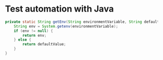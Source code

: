 # Test automation with Java

```java
private static String getEnv(String environmentVariable, String defaultValue) {
    String env = System.getenv(environmentVariable);
    if (env != null) {
        return env;
    } else {
        return defaultValue;
    }
}
```
